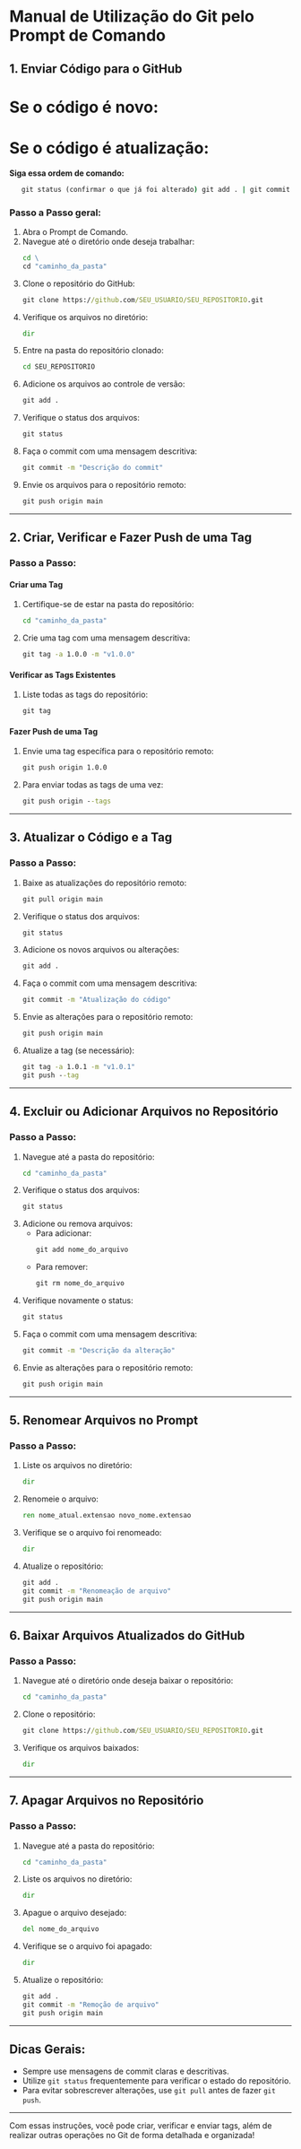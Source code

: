 
# **Manual de Utilização do Git pelo Prompt de Comando**

## **1. Enviar Código para o GitHub**
# Se o código é novo:

# Se o código é atualização:
 **Siga essa ordem de comando:**
```cmd
   git status (confirmar o que já foi alterado) git add . | git commit -m "atualizacao" | git push origin main | git tag -a 1.0.x -m "v1.0.x" | git push --tag
 ```

### **Passo a Passo geral:**
1. Abra o Prompt de Comando.
2. Navegue até o diretório onde deseja trabalhar:
   ```cmd
   cd \
   cd "caminho_da_pasta"
   ```
3. Clone o repositório do GitHub:
   ```cmd
   git clone https://github.com/SEU_USUARIO/SEU_REPOSITORIO.git
   ```
4. Verifique os arquivos no diretório:
   ```cmd
   dir
   ```
5. Entre na pasta do repositório clonado:
   ```cmd
   cd SEU_REPOSITORIO
   ```
6. Adicione os arquivos ao controle de versão:
   ```cmd
   git add .
   ```
7. Verifique o status dos arquivos:
   ```cmd
   git status
   ```
8. Faça o commit com uma mensagem descritiva:
   ```cmd
   git commit -m "Descrição do commit"
   ```
9. Envie os arquivos para o repositório remoto:
   ```cmd
   git push origin main
   ```

---

## **2. Criar, Verificar e Fazer Push de uma Tag**

### **Passo a Passo:**

#### **Criar uma Tag**
1. Certifique-se de estar na pasta do repositório:
   ```cmd
   cd "caminho_da_pasta"
   ```
2. Crie uma tag com uma mensagem descritiva:
   ```cmd
   git tag -a 1.0.0 -m "v1.0.0"
   ```

#### **Verificar as Tags Existentes**
1. Liste todas as tags do repositório:
   ```cmd
   git tag
   ```

#### **Fazer Push de uma Tag**
1. Envie uma tag específica para o repositório remoto:
   ```cmd
   git push origin 1.0.0
   ```
2. Para enviar todas as tags de uma vez:
   ```cmd
   git push origin --tags
   ```

---

## **3. Atualizar o Código e a Tag**

### **Passo a Passo:**
1. Baixe as atualizações do repositório remoto:
   ```cmd
   git pull origin main
   ```
2. Verifique o status dos arquivos:
   ```cmd
   git status
   ```
3. Adicione os novos arquivos ou alterações:
   ```cmd
   git add .
   ```
4. Faça o commit com uma mensagem descritiva:
   ```cmd
   git commit -m "Atualização do código"
   ```
5. Envie as alterações para o repositório remoto:
   ```cmd
   git push origin main
   ```
6. Atualize a tag (se necessário):
   ```cmd
   git tag -a 1.0.1 -m "v1.0.1"
   git push --tag
   ```

---

## **4. Excluir ou Adicionar Arquivos no Repositório**

### **Passo a Passo:**
1. Navegue até a pasta do repositório:
   ```cmd
   cd "caminho_da_pasta"
   ```
2. Verifique o status dos arquivos:
   ```cmd
   git status
   ```
3. Adicione ou remova arquivos:
   - Para adicionar:
     ```cmd
     git add nome_do_arquivo
     ```
   - Para remover:
     ```cmd
     git rm nome_do_arquivo
     ```
4. Verifique novamente o status:
   ```cmd
   git status
   ```
5. Faça o commit com uma mensagem descritiva:
   ```cmd
   git commit -m "Descrição da alteração"
   ```
6. Envie as alterações para o repositório remoto:
   ```cmd
   git push origin main
   ```

---

## **5. Renomear Arquivos no Prompt**

### **Passo a Passo:**
1. Liste os arquivos no diretório:
   ```cmd
   dir
   ```
2. Renomeie o arquivo:
   ```cmd
   ren nome_atual.extensao novo_nome.extensao
   ```
3. Verifique se o arquivo foi renomeado:
   ```cmd
   dir
   ```
4. Atualize o repositório:
   ```cmd
   git add .
   git commit -m "Renomeação de arquivo"
   git push origin main
   ```

---

## **6. Baixar Arquivos Atualizados do GitHub**

### **Passo a Passo:**
1. Navegue até o diretório onde deseja baixar o repositório:
   ```cmd
   cd "caminho_da_pasta"
   ```
2. Clone o repositório:
   ```cmd
   git clone https://github.com/SEU_USUARIO/SEU_REPOSITORIO.git
   ```
3. Verifique os arquivos baixados:
   ```cmd
   dir
   ```

---

## **7. Apagar Arquivos no Repositório**

### **Passo a Passo:**
1. Navegue até a pasta do repositório:
   ```cmd
   cd "caminho_da_pasta"
   ```
2. Liste os arquivos no diretório:
   ```cmd
   dir
   ```
3. Apague o arquivo desejado:
   ```cmd
   del nome_do_arquivo
   ```
4. Verifique se o arquivo foi apagado:
   ```cmd
   dir
   ```
5. Atualize o repositório:
   ```cmd
   git add .
   git commit -m "Remoção de arquivo"
   git push origin main
   ```

---

## **Dicas Gerais:**
- Sempre use mensagens de commit claras e descritivas.
- Utilize `git status` frequentemente para verificar o estado do repositório.
- Para evitar sobrescrever alterações, use `git pull` antes de fazer `git push`.

---

Com essas instruções, você pode criar, verificar e enviar tags, além de realizar outras operações no Git de forma detalhada e organizada!
